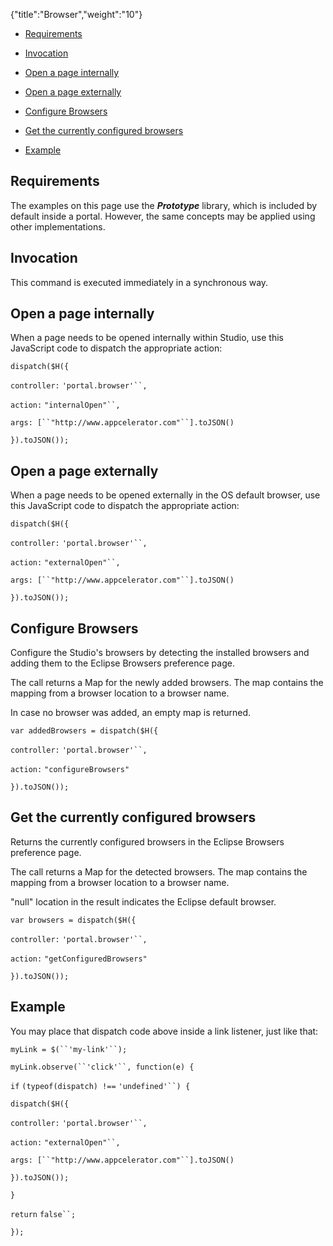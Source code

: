 {"title":"Browser","weight":"10"}

* [Requirements](#requirements)

* [Invocation](#invocation)

* [Open a page internally](#open-a-page-internally)

* [Open a page externally](#open-a-page-externally)

* [Configure Browsers](#configure-browsers)

* [Get the currently configured browsers](#get-the-currently-configured-browsers)

* [Example](#example)

## Requirements

The examples on this page use the _**Prototype**_ library, which is included by default inside a portal. However, the same concepts may be applied using other implementations.

## Invocation

This command is executed immediately in a synchronous way.

## Open a page internally

When a page needs to be opened internally within Studio, use this JavaScript code to dispatch the appropriate action:

`dispatch($H({`

`controller:` `'portal.browser'``,`

`action:` `"internalOpen"``,`

`args: [``"http://www.appcelerator.com"``].toJSON()`

`}).toJSON());`

## Open a page externally

When a page needs to be opened externally in the OS default browser, use this JavaScript code to dispatch the appropriate action:

`dispatch($H({`

`controller:` `'portal.browser'``,`

`action:` `"externalOpen"``,`

`args: [``"http://www.appcelerator.com"``].toJSON()`

`}).toJSON());`

## Configure Browsers

Configure the Studio's browsers by detecting the installed browsers and adding them to the Eclipse Browsers preference page.

The call returns a Map for the newly added browsers. The map contains the mapping from a browser location to a browser name.

In case no browser was added, an empty map is returned.

`var addedBrowsers = dispatch($H({`

`controller:` `'portal.browser'``,`

`action:` `"configureBrowsers"`

`}).toJSON());`

## Get the currently configured browsers

Returns the currently configured browsers in the Eclipse Browsers preference page.

The call returns a Map for the detected browsers. The map contains the mapping from a browser location to a browser name.

"null" location in the result indicates the Eclipse default browser.

`var browsers = dispatch($H({`

`controller:` `'portal.browser'``,`

`action:` `"getConfiguredBrowsers"`

`}).toJSON());`

## Example

You may place that dispatch code above inside a link listener, just like that:

`myLink = $(``'my-link'``);`

`myLink.observe(``'click'``, function(e) {`

`if` `(typeof(dispatch) !==` `'undefined'``) {`

`dispatch($H({`

`controller:` `'portal.browser'``,`

`action:` `"externalOpen"``,`

`args: [``"http://www.appcelerator.com"``].toJSON()`

`}).toJSON());`

`}`

`return`  `false``;`

`});`
